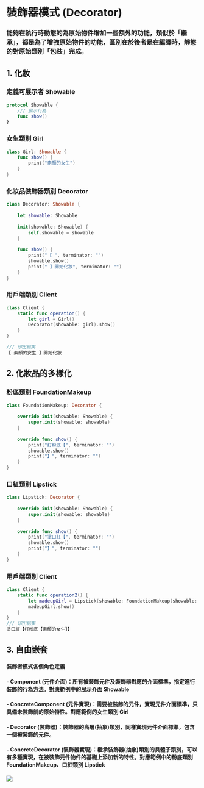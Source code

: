 # 裝飾器模式 (Decorator)

### 能夠在執行時動態的為原始物件增加一些額外的功能，類似於「繼承」，都是為了增強原始物件的功能，區別在於後者是在編譯時，靜態的對原始類別「包裝」完成。

## 1. 化妝

### 定義可展示者 Showable
```swift
protocol Showable {
    /// 展示行為
    func show()
}
```
### 女生類別 Girl
```swift
class Girl: Showable {
    func show() {
        print("素顏的女生")
    }
}
```

### 化妝品裝飾器類別 Decorator
```swift
class Decorator: Showable {
    
    let showable: Showable
    
    init(showable: Showable) {
        self.showable = showable
    }
    
    func show() {
        print("【 ", terminator: "")
        showable.show()
        print(" 】開始化妝", terminator: "")
    }
}
```
### 用戶端類別 Client
```swift
class Client {
    static func operation() {
        let girl = Girl()
        Decorator(showable: girl).show()
    }
}

/// 印出結果
【 素顏的女生 】開始化妝
```

## 2. 化妝品的多樣化
### 粉底類別 FoundationMakeup
```swift
class FoundationMakeup: Decorator {
    
    override init(showable: Showable) {
        super.init(showable: showable)
    }
    
    override func show() {
        print("打粉底【", terminator: "")
        showable.show()
        print("】", terminator: "")
    }
}
```
### 口紅類別 Lipstick
```swift
class Lipstick: Decorator {
    
    override init(showable: Showable) {
        super.init(showable: showable)
    }
    
    override func show() {
        print("塗口紅【", terminator: "")
        showable.show()
        print("】", terminator: "")
    }
}
```
### 用戶端類別 Client
```swift
class Client {
    static func operation2() {
        let madeupGirl = Lipstick(showable: FoundationMakeup(showable: Girl()))
        madeupGirl.show()
    }
}
/// 印出結果
塗口紅【打粉底【素顏的女生】】
```

## 3. 自由嵌套
#### 裝飾者模式各個角色定義
#### - Component (元件介面)：所有被裝飾元件及裝飾器對應的介面標準，指定進行裝飾的行為方法。對應範例中的展示介面 Showable
#### - ConcreteComponent (元件實現)：需要被裝飾的元件，實現元件介面標準，只具備未裝飾前的原始特性。對應範例的女生類別 Girl
#### - Decorator (裝飾器)：裝飾器的高層(抽象)類別，同樣實現元件介面標準，包含一個被裝飾的元件。
#### - ConcreteDecorator (裝飾器實現)：繼承裝飾器(抽象)類別的具體子類別，可以有多種實現，在被裝飾元件物件的基礎上添加新的特性。對應範例中的粉底類別 FoundationMakeup、口紅類別 Lipstick

![](https://i.imgur.com/jCv8GEd.png)